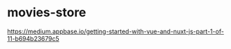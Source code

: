 
# movies-store

https://medium.appbase.io/getting-started-with-vue-and-nuxt-js-part-1-of-11-b694b23679c5
